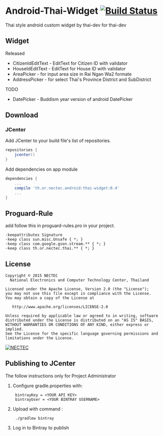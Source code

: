 # Android-Thai-Widget [![Build Status](https://travis-ci.org/nectec-wisru/android-ThaiWidget.svg?branch=master)](https://travis-ci.org/nectec-wisru/android-ThaiWidget)

Thai style android custom widget by thai-dev for thai-dev

Widget
-------
Released

* CitizenIdEditText - EditText for Citizen ID with validator
* HouseIdEditText - EditText for House ID with validator
* AreaPicker - for input area size in Rai Ngan Wa2 formate
* AddressPicker - for select Thai's Province District and SubDistrict

TODO

* DatePicker - Buddism year version of android DatePicker

Download
-------
### JCenter

Add JCenter to your build file's list of repositories.

```gradle
repositories {
    jcenter()
}
```

Add dependencies on app module

```gradle
dependencies {
    ...
    compile 'th.or.nectec.android:thai-widget:0.4'
    ...
}
```

Proguard-Rule
--------
add follow this in proguard-rules.pro in your project.

```proguard
-keepattributes Signature
-keep class sun.misc.Unsafe { *; }
-keep class com.google.gson.stream.** { *; }
-keep class th.or.nectec.thai.** { *; }
```

License
--------

    Copyright © 2015 NECTEC
      National Electronics and Computer Technology Center, Thailand

    Licensed under the Apache License, Version 2.0 (the "License");
    you may not use this file except in compliance with the License.
    You may obtain a copy of the License at

       http://www.apache.org/licenses/LICENSE-2.0

    Unless required by applicable law or agreed to in writing, software
    distributed under the License is distributed on an "AS IS" BASIS,
    WITHOUT WARRANTIES OR CONDITIONS OF ANY KIND, either express or implied.
    See the License for the specific language governing permissions and
    limitations under the License.
    

[![NECTEC](http://www.nectec.or.th/themes/nectec/img/logo.png)](https://www.nectec.or.th)

Publishing to JCenter
---------
The follow instructions only for Project Administrator

1. Configure gradle.properties with:
    
        bintrayKey = <YOUR API KEY>
        bintrayUser = <YOUR BINTRAY USERNAME>

2. Upload with command :

        ./gradlew bintray
    
3. Log in to Bintray to publish

    

